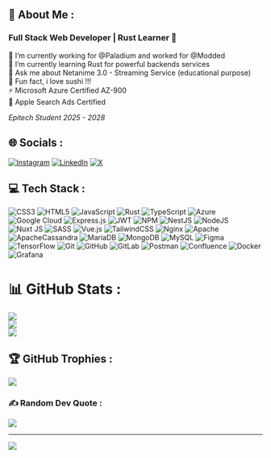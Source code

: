## 💫 About Me :
### Full Stack Web Developer | Rust Learner 🦀
🔭 I’m currently working for @Paladium and worked for @Modded
<br>🌱 I’m currently learning Rust for powerful backends services
<br>💬 Ask me about Netanime 3.0 - Streaming Service (educational purpose)
<br>🍣 Fun fact, i love sushi !!!
<br>⚡ Microsoft Azure Certified AZ-900
<br>🍎 Apple Search Ads Certified

*Epitech Student 2025 - 2028*


## 🌐 Socials :
[![Instagram](https://img.shields.io/badge/Instagram-%23E4405F.svg?logo=Instagram&logoColor=white)](https://instagram.com/maki_grz) [![LinkedIn](https://img.shields.io/badge/LinkedIn-%230077B5.svg?logo=linkedin&logoColor=white)](https://linkedin.com/in/Maximilien-Grzeczka) [![X](https://img.shields.io/badge/X-black.svg?logo=X&logoColor=white)](https://x.com/maki_grz) 

## 💻 Tech Stack :
![CSS3](https://img.shields.io/badge/css3-%231572B6.svg?style=for-the-badge&logo=css3&logoColor=white) ![HTML5](https://img.shields.io/badge/html5-%23E34F26.svg?style=for-the-badge&logo=html5&logoColor=white) ![JavaScript](https://img.shields.io/badge/javascript-%23323330.svg?style=for-the-badge&logo=javascript&logoColor=%23F7DF1E) ![Rust](https://img.shields.io/badge/rust-%23000000.svg?style=for-the-badge&logo=rust&logoColor=white) ![TypeScript](https://img.shields.io/badge/typescript-%23007ACC.svg?style=for-the-badge&logo=typescript&logoColor=white) ![Azure](https://img.shields.io/badge/azure-%230072C6.svg?style=for-the-badge&logo=microsoftazure&logoColor=white) ![Google Cloud](https://img.shields.io/badge/GoogleCloud-%234285F4.svg?style=for-the-badge&logo=google-cloud&logoColor=white) ![Express.js](https://img.shields.io/badge/express.js-%23404d59.svg?style=for-the-badge&logo=express&logoColor=%2361DAFB) ![JWT](https://img.shields.io/badge/JWT-black?style=for-the-badge&logo=JSON%20web%20tokens) ![NPM](https://img.shields.io/badge/NPM-%23CB3837.svg?style=for-the-badge&logo=npm&logoColor=white) ![NestJS](https://img.shields.io/badge/nestjs-%23E0234E.svg?style=for-the-badge&logo=nestjs&logoColor=white) ![NodeJS](https://img.shields.io/badge/node.js-6DA55F?style=for-the-badge&logo=node.js&logoColor=white) ![Nuxt JS](https://img.shields.io/badge/Nuxt-002E3B?style=for-the-badge&logo=nuxt.js&logoColor=#00DC82) ![SASS](https://img.shields.io/badge/SASS-hotpink.svg?style=for-the-badge&logo=SASS&logoColor=white) ![Vue.js](https://img.shields.io/badge/vue.js-%2335495e.svg?style=for-the-badge&logo=vuedotjs&logoColor=%234FC08D) ![TailwindCSS](https://img.shields.io/badge/tailwindcss-%2338B2AC.svg?style=for-the-badge&logo=tailwind-css&logoColor=white) ![Nginx](https://img.shields.io/badge/nginx-%23009639.svg?style=for-the-badge&logo=nginx&logoColor=white) ![Apache](https://img.shields.io/badge/apache-%23D42029.svg?style=for-the-badge&logo=apache&logoColor=white) ![ApacheCassandra](https://img.shields.io/badge/cassandra-%231287B1.svg?style=for-the-badge&logo=apache-cassandra&logoColor=white) ![MariaDB](https://img.shields.io/badge/MariaDB-003545?style=for-the-badge&logo=mariadb&logoColor=white) ![MongoDB](https://img.shields.io/badge/MongoDB-%234ea94b.svg?style=for-the-badge&logo=mongodb&logoColor=white) ![MySQL](https://img.shields.io/badge/mysql-4479A1.svg?style=for-the-badge&logo=mysql&logoColor=white) ![Figma](https://img.shields.io/badge/figma-%23F24E1E.svg?style=for-the-badge&logo=figma&logoColor=white) ![TensorFlow](https://img.shields.io/badge/TensorFlow-%23FF6F00.svg?style=for-the-badge&logo=TensorFlow&logoColor=white) ![Git](https://img.shields.io/badge/git-%23F05033.svg?style=for-the-badge&logo=git&logoColor=white) ![GitHub](https://img.shields.io/badge/github-%23121011.svg?style=for-the-badge&logo=github&logoColor=white) ![GitLab](https://img.shields.io/badge/gitlab-%23181717.svg?style=for-the-badge&logo=gitlab&logoColor=white) ![Postman](https://img.shields.io/badge/Postman-FF6C37?style=for-the-badge&logo=postman&logoColor=white) ![Confluence](https://img.shields.io/badge/confluence-%23172BF4.svg?style=for-the-badge&logo=confluence&logoColor=white) ![Docker](https://img.shields.io/badge/docker-%230db7ed.svg?style=for-the-badge&logo=docker&logoColor=white) ![Grafana](https://img.shields.io/badge/grafana-%23F46800.svg?style=for-the-badge&logo=grafana&logoColor=white)
# 📊 GitHub Stats :
![](https://github-readme-stats.vercel.app/api?username=Maki-Grz&theme=dark&hide_border=false&include_all_commits=false&count_private=false)<br/>
![](https://github-readme-streak-stats.herokuapp.com/?user=Maki-Grz&theme=dark&hide_border=false)<br/>
![](https://github-readme-stats.vercel.app/api/top-langs/?username=Maki-Grz&theme=dark&hide_border=false&include_all_commits=false&count_private=false&layout=compact)

## 🏆 GitHub Trophies :
![](https://github-profile-trophy.vercel.app/?username=Maki-Grz&theme=radical&no-frame=false&no-bg=false&margin-w=4)

### ✍️ Random Dev Quote :
![](https://quotes-github-readme.vercel.app/api?type=horizontal&theme=radical)

---
[![](https://visitcount.itsvg.in/api?id=Maki-Grz&icon=0&color=0)](https://visitcount.itsvg.in)

<!-- Proudly created with GPRM ( https://gprm.itsvg.in ) -->
